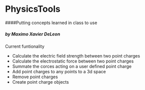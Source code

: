 # PhysicsTools
####Putting concepts learned in class to use

##### by Maximo Xavier DeLeon

Current funtionality
* Calculate the electric field strength between two point charges
* Calculate the electrostatic force between two point charges
* Summate the corces acting on a user defined point charge
* Add point charges to any points to a 3d space
* Remove point charges
* Create point charge objects

